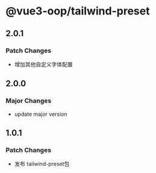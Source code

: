 # @vue3-oop/tailwind-preset

## 2.0.1

### Patch Changes

- 增加其他自定义字体配置

## 2.0.0

### Major Changes

- update major version

## 1.0.1

### Patch Changes

- 发布 tailwind-preset包
